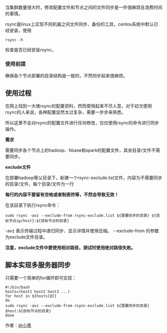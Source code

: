 当集群数量很大时，修改配置文件和节点之间的文件同步是一件很麻烦且浪费时间的事情。

rsync是linux上实现不同机器之间文件同步、备份的工具，centos系统中默认已经安装，使用

```
rsync -h
```

检查是否已经安装rsync。

### **使用前提**

确保各个节点部署的目录结构是一致的，不然同步起来很麻烦。

## **使用过程**

在网上找到一大堆rsync的配置资料，然而使用起来不尽人意，对于初次使用rsync的人来说，各种配置显然太过复杂，需要一步步来熟悉。

所以这里不会对rsync的配置文件进行任何修改，仅仅使用rsync的命令进行同步操作。

**需求**

需要同步各个节点上的hadoop、hbase和spark的配置文件，其余目录/文件不需要同步。

**exclude文件**

在部署hadoop等父目录下，新建一个rsync-exclude.list文件，内容为不需要同步的目录/文件，每个目录/文件为一行

**每行的内容不要留有空格或者制表符等，不然会导致无效！**

在该目录下执行rsync命令：

```
sudo rsync -avz --exclude-from rsync-exclude.list ${需要同步的目录} ${目标节点ip/host}:${目标节点的目录}
```

-avz 表示传输过程中递归同步、显示详情并使用压缩。
--exclude-from 的参数为exclude文件目录。

**注意，exclude文件中要使用相对路径，测试时使用绝对路径失败。**

## **脚本实现多服务器同步**

只需要一个简单的for循环即可实现：

```
#!/bin/bash
hosts=(host1 host2 host3 ...)
for host in ${hosts[@]}
do
sudo rsync -avz --exclude-from rsync-exclude.list ${需要同步的目录} $host:${目标节点的目录}
done
```

作者：[@小黑][1]

[1]:http://www.xiaohei.info